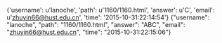 {'username': u'lanoche', 'path': u'1160/1160.html', 'answer': u'C', 'email': u'zhuyin66@hust.edu.cn', 'time': '2015-10-31:22:14:54'}
{"username": "lanoche", "path": "1160/1160.html", "answer": "ABC", "email": "zhuyin66@hust.edu.cn", "time": "2015-10-31:22:15:06"}